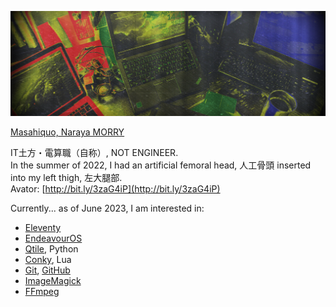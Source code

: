 ![](https://raw.githubusercontent.com/dollplayer2501/dollplayer2501/main/IMG_4604_twitter.png)

[Masahiquo, Naraya MORRY](https://twitter.com/dollplayer2501)

IT土方・電算職（自称）, NOT ENGINEER.  
In the summer of 2022, I had an artificial femoral head, 人工骨頭 inserted into my left thigh, 左大腿部.  
Avator: [http://bit.ly/3zaG4iP](http://bit.ly/3zaG4iP)

Currently... as of June 2023, I am interested in:
- [Eleventy](https://www.11ty.dev/)
- [EndeavourOS](https://endeavouros.com/)
- [Qtile](http://qtile.org/), Python
- [Conky](https://conky.cc/), Lua
- [Git](https://git-scm.com/), [GitHub](https://github.com/)
- [ImageMagick](https://imagemagick.org/index.php)
- [FFmpeg](https://ffmpeg.org/)


